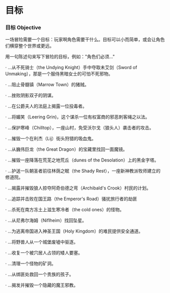 # 目标

### 目标 Objective

一场冒险需要一个目标：玩家啊角色需要干什么。目标可以小而简单，或会让角色们横穿整个世界或更远。

用一句陈述句来写下冒险的目标，例如："角色们必须\..."

· \...从不死骑士（the Undying Knight）手中夺取未艾剑（Sword of
Unmaking），那是一个服侍黑暗女士的可怕不死邪物。

· \...阻止骨髓镇（Marrow Town）的猪贼。

· \...挫败阴影双子的阴谋。

· \...在公爵夫人的法庭上揭露一位投毒者。

· \...将媚笑（Leering Grin)，这个谋杀一位有权富商的邪恶刺客绳之以法。

· \...保护寒峰（Chilltop），一座山村，免受沃尔戈（狼头人）袭击者的攻击。

· \...摧毁一个在利杰（Lij）街头狩猎的吸血鬼。

· \...从巍伟巨龙（the Great Dragon）的宝藏里找回一面魔镜。

· \...摧毁一座降落在荒芜之地荒丘（dunes of the
Desolation）上的黑金字塔。

· \...护送一队朝圣者前往林荫之眠（the Shady
Rest），一座新神教派牧师建立的修道院。

· \...揭露并摧毁狼人掠夺阿奇伯德之弯（Archibald's Crook）村民的计划。

· \...追踪并击败在国王路（the Emperor\'s Road）骚扰旅行者的劫匪

· \...杀死在南方冻土上滋生寒冷者（the cold ones）的怪物。

· \...从尼弗尔海姆（Niflheim）找回坠星。

· \...为逃离帝国进入神圣王国（Holy Kingdom）的难民提供安全通道。

· \...将野兽人从一个城堡废墟中驱逐。

· \...收复一个被穴居人占领的矮人要塞。

· \...清理一个怪物的矿洞。

· \...从绑匪处救回一个贵族的孩子。

· \...揭发并摧毁一个隐藏的魔王邪教。
